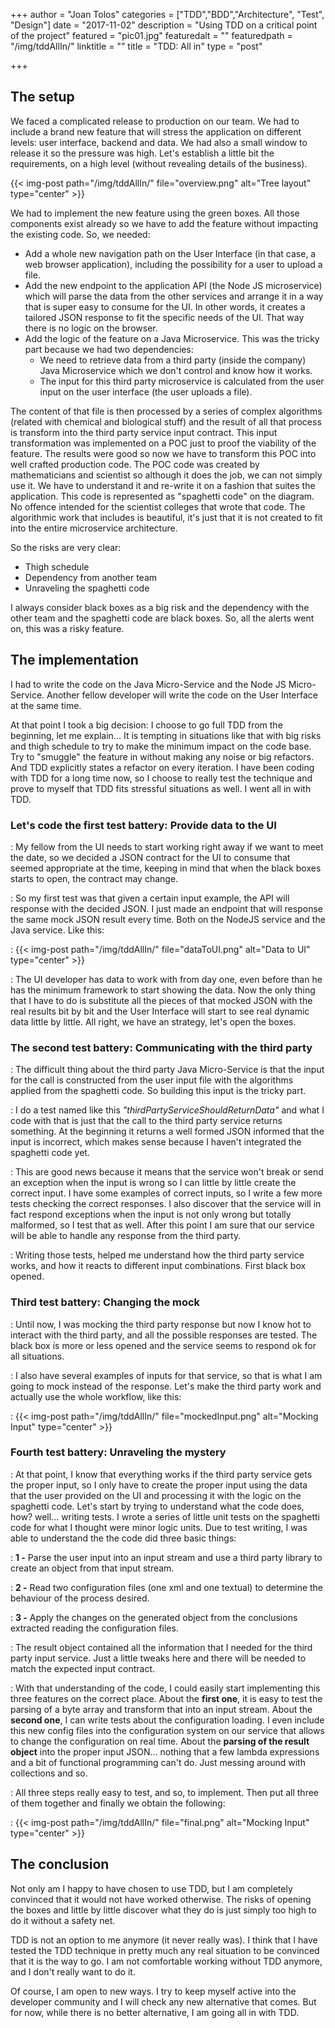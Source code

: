 +++
author = "Joan Tolos"
categories = ["TDD","BDD","Architecture", "Test", "Design"]
date = "2017-11-02"
description = "Using TDD on a critical point of the project"
featured = "pic01.jpg"
featuredalt = ""
featuredpath = "/img/tddAllIn/"
linktitle = ""
title = "TDD: All in"
type = "post"

+++

## The setup

We faced a complicated release to production on our team. We had to include a brand new feature that will stress the application on different levels: user interface, backend and data. We had also a small window to release it so the pressure was high. Let's establish a little bit the requirements, on a high level (without revealing details of the business).

  {{< img-post path="/img/tddAllIn/" file="overview.png" alt="Tree layout" type="center" >}}

We had to implement the new feature using the green boxes. All those components exist already so we have to add the feature without impacting the existing code. So, we needed:

* Add a whole new navigation path on the User Interface (in that case, a web browser application), including the possibility for a user to upload a file.
* Add the new endpoint to the application API (the Node JS microservice) which will parse the data from the other services and arrange it in a way that is super easy to consume for the UI. In other words, it creates a tailored JSON response to fit the specific needs of the UI. That way there is no logic on the browser.
* Add the logic of the feature on a Java Microservice. This was the tricky part because we had two dependencies:
  * We need to retrieve data from a third party (inside the company) Java Microservice which we don't control and know how it works.
  * The input for this third party microservice is calculated from the user input on the user interface (the user uploads a file).

The content of that file is then processed by a series of complex algorithms (related with chemical and biological stuff) and the result of all that process is transform into the third party service input contract. This input transformation was implemented on a POC just to proof the viability of the feature. The results were good so now we have to transform this POC  into well crafted production code. The POC code was created by mathematicians and scientist so although it does the job, we can not simply use it. We have to understand it and re-write it on a fashion that suites the application. This code is represented as "spaghetti code" on the diagram.
No offence intended for the scientist colleges that wrote that code. The algorithmic work that includes is beautiful, it's just that it is not created to fit into the entire microservice architecture.

So the risks are very clear:

* Thigh schedule
* Dependency from another team
* Unraveling the spaghetti code

I always consider black boxes as a big risk and the dependency with the other team and the spaghetti code are black boxes. So, all the alerts went on, this was a risky feature.

## The implementation

I had to write the code on the Java Micro-Service and the Node JS Micro-Service. Another fellow developer will write the code on the User Interface at the same time.

At that point I took a big decision: I choose to go full TDD from the beginning, let me explain... It is tempting in situations like that with big risks and thigh schedule to try to make the minimum impact on the code base. Try to "smuggle" the feature in without making any noise or big refactors. And TDD explicitly states a refactor on every iteration. I have been coding with TDD for a long time now, so I choose to really test the technique and prove to myself that TDD fits stressful situations as well. I went all in with TDD.

### Let's code the first test battery: **Provide data to the UI**

:   My fellow from the UI needs to start working right away if we want to meet the date, so we decided a JSON contract for the UI to consume that seemed appropriate at the time, keeping in mind that when the black boxes starts to open, the contract may change.

:   So my first test was that given a certain input example, the API will response with the decided JSON. I just made an endpoint that will response the same mock JSON result every time. Both on the NodeJS service and the Java service. Like this:

:  {{< img-post path="/img/tddAllIn/" file="dataToUI.png" alt="Data to UI" type="center" >}}

:   The UI developer has data to work with from day one, even before than he has the minimum framework to start showing the data. Now the only thing that I have to do is substitute all the pieces of that mocked JSON with the real results bit by bit and the User Interface will start to see real dynamic data little by little. All right, we have an strategy, let's open the boxes.

### The second test battery: **Communicating with the third party**

:   The difficult thing about the third party Java Micro-Service is that the input for the call is constructed from the user input file with the algorithms applied from the spaghetti code. So building this input is the tricky part.

:   I do a test named like this _"thirdPartyServiceShouldReturnData"_ and what I code with that is just that the call to the third party service returns something. At the beginning it returns a well formed JSON informed that the input is incorrect, which makes sense because I haven't integrated the spaghetti code yet.

:   This are good news because it means that the service won't break or send an exception when the input is wrong so I can little by little create the correct input. I have some examples of correct inputs, so I write a few more tests checking the correct responses. I also discover that the service will in fact respond exceptions when the input is not only wrong but totally malformed, so I test that as well. After this point I am sure that our service will be able to handle any response from the third party.

:   Writing those tests, helped me understand how the third party service works, and how it reacts to different input combinations. First black box opened.

### Third test battery: **Changing the mock**

:   Until now, I was mocking the third party response but now I know hot to interact with the third party, and all the possible responses are tested. The black box is more or less opened and the service seems to respond ok for all situations.

:   I also have several examples of inputs for that service, so that is what I am going to mock instead of the response. Let's make the third party work and actually use the whole workflow, like this:

:  {{< img-post path="/img/tddAllIn/" file="mockedInput.png" alt="Mocking Input" type="center" >}}

### Fourth test battery: **Unraveling the mystery**

:   At that point, I know that everything works if the third party service gets the proper input, so I only have to create the proper input using the data that the user provided on the UI and processing it with the logic on the spaghetti code. Let's start by trying to understand what the code does, how? well... writing tests. I wrote a series of little unit tests on the spaghetti code for what I thought were minor logic units. Due to test writing, I was able to understand the the code did three basic things:

:   **1 -** Parse the user input into an input stream and use a third party library to create an object from that input stream.

:   **2 -** Read two configuration files (one xml and one textual) to determine the behaviour of the process desired.

:   **3 -** Apply the changes on the generated object from the conclusions extracted reading the configuration files.

:   The result object contained all the information that I needed for the third party input service. Just a little tweaks here and there will be needed to match the expected input contract.

:   With that understanding of the code, I could easily start implementing this three features on the correct place. About the **first one**, it is easy to test the parsing of a byte array and transform that into an input stream. About the **second one**, I can write tests about the configuration loading. I even include this new config files into the configuration system on our service that allows to change the configuration on real time. About the **parsing of the result object** into the proper input JSON... nothing that a few lambda expressions and a bit of functional programming can't do. Just messing around with collections and so.

:   All three steps really easy to test, and so, to implement. Then put all three of them together and finally we obtain the following:

:  {{< img-post path="/img/tddAllIn/" file="final.png" alt="Mocking Input" type="center" >}}

## The conclusion

Not only am I happy to have chosen to use TDD, but I am completely convinced that it would not have worked otherwise. The risks of opening the boxes and little by little discover what they do is just simply too high to do it without a safety net.

TDD is not an option to me anymore (it never really was). I think that I have tested the TDD technique in pretty much any real situation to be convinced that it is the way to go. I am not comfortable working without TDD anymore, and I don't really want to do it.

Of course, I am open to new ways. I try to keep myself active into the developer community and I will check any new alternative that comes. But for now, while there is no better alternative, I am going all in with TDD.
